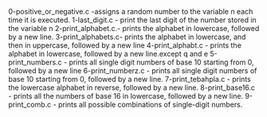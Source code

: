 0-positive_or_negative.c -assigns a random number to the variable n each time it is executed.
1-last_digit.c - print the last digit of the number stored in the variable n
2-print_alphabet.c.- prints the alphabet in lowercase, followed by a new line.
3-print_alphabets.c- prints the alphabet in lowercase, and then in uppercase, followed by a new line
4-print_alphabt.c - prints the alphabet in lowercase, followed by a new line.except q and e
5-print_numbers.c - prints all single digit numbers of base 10 starting from 0, followed by a new line
6-print_numberz.c - prints all single digit numbers of base 10 starting from 0, followed by a new line.
7-print_tebahpla.c - prints the lowercase alphabet in reverse, followed by a new line.
8-print_base16.c - prints all the numbers of base 16 in lowercase, followed by a new line.
9-print_comb.c - prints all possible combinations of single-digit numbers.

